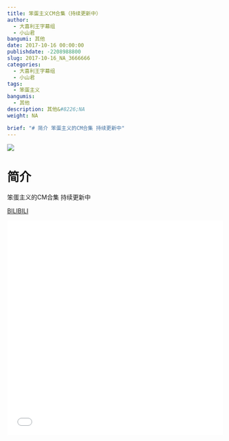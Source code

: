 ```yaml
---
title: 笨蛋主义CM合集（持续更新中）
author: 
  - 大喜利王字幕组
  - 小山君
bangumi: 其他
date: 2017-10-16 00:00:00
publishdate: -2208988800
slug: 2017-10-16_NA_3666666
categories: 
  - 大喜利王字幕组
  - 小山君
tags: 
  - 笨蛋主义
bangumis: 
  - 其他
description: 其他&#8226;NA
weight: NA

brief: "# 简介 笨蛋主义的CM合集 持续更新中"
---
```


![](https://i.imgur.com/zUlNHRr.jpg)

# 简介  
笨蛋主义的CM合集
持续更新中

  [BILIBILI](https://www.bilibili.com/video/av3666666/)


<div class="vcontainer">  <iframe class='video' src="//www.bilibili.com/blackboard/player.html?aid=3666666" width="100%" height="500" frameborder="0" allowfullscreen="allowfullscreen"></iframe></div>
